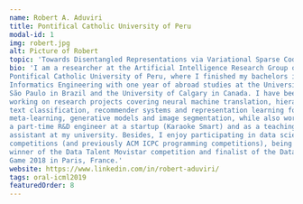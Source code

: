 ```yaml
---
name: Robert A. Aduviri
title: Pontifical Catholic University of Peru
modal-id: 1
img: robert.jpg
alt: Picture of Robert
topic: 'Towards Disentangled Representations via Variational Sparse Coding'
bio: 'I am a researcher at the Artificial Intelligence Research Group of the
Pontifical Catholic University of Peru, where I finished my bachelors in
Informatics Engineering with one year of abroad studies at the University of
São Paulo in Brazil and the University of Calgary in Canada. I have been
working on research projects covering neural machine translation, hierarchical
text classification, recommender systems and representation learning for
meta-learning, generative models and image segmentation, while also working as
a part-time R&D engineer at a startup (Karaoke Smart) and as a teaching
assistant at my university. Besides, I enjoy participating in data science
competitions (and previously ACM ICPC programming competitions), being the
winner of the Data Talent Movistar competition and finalist of the Data Science
Game 2018 in Paris, France.' 
website: https://www.linkedin.com/in/robert-aduviri/ 
tags: oral-icml2019
featuredOrder: 8
---
```

